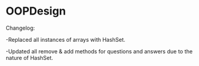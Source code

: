 # OOPDesign

Changelog:

-Replaced all instances of arrays with HashSet.

-Updated all remove & add methods for questions and answers due to the nature of HashSet.
